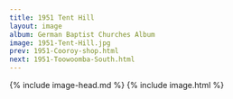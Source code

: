 ```yaml
---
title: 1951 Tent Hill
layout: image
album: German Baptist Churches Album
image: 1951-Tent-Hill.jpg
prev: 1951-Cooroy-shop.html
next: 1951-Toowoomba-South.html
---
```

{% include image-head.md %}
{% include image.html %}